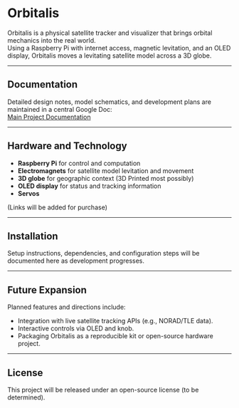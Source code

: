 # Orbitalis

Orbitalis is a physical satellite tracker and visualizer that brings orbital mechanics into the real world.  
Using a Raspberry Pi with internet access, magnetic levitation, and an OLED display, Orbitalis moves a levitating satellite model across a 3D globe.

---

## Documentation

Detailed design notes, model schematics, and development plans are maintained in a central Google Doc:  
[Main Project Documentation]([https://docs.google.com/document/d/your-doc-id-here](https://docs.google.com/document/d/1Cc9fAnTf5s1iiGWvLphZYbd0xNSVu8OE95tPFVpwE6s/edit?usp=sharing))

---

## Hardware and Technology

- **Raspberry Pi** for control and computation  
- **Electromagnets** for satellite model levitation and movement  
- **3D globe** for geographic context (3D Printed most possibly) 
- **OLED display** for status and tracking information
- **Servos**

(Links will be added for purchase)

---

## Installation

Setup instructions, dependencies, and configuration steps will be documented here as development progresses.

---

## Future Expansion

Planned features and directions include:
- Integration with live satellite tracking APIs (e.g., NORAD/TLE data).  
- Interactive controls via OLED and knob.    
- Packaging Orbitalis as a reproducible kit or open-source hardware project.  

---

## License

This project will be released under an open-source license (to be determined).  
